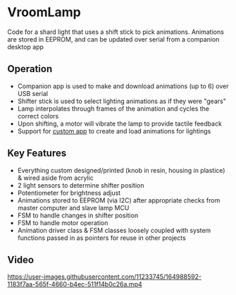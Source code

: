 # VroomLamp
Code for a shard light that uses a shift stick to pick animations. Animations are stored in EEPROM, and can be updated over serial from a companion desktop app

## Operation
- Companion app is used to make and download animations (up to 6) over USB serial
- Shifter stick is used to select lighting animations as if they were "gears"
- Lamp interpolates through frames of the animation and cycles the correct colors
- Upon shifting, a motor will vibrate the lamp to provide tactile feedback
- Support for [custom app](https://github.com/shaqeebmomen/LampStation) to create and load animations for lightings

## Key Features
- Everything custom designed/printed (knob in resin, housing in plastice) & wired aside from acrylic
- 2 light sensors to determine shifter position
- Potentiometer for brightness adjust
- Animations stored to EEPROM (via I2C) after appropriate checks from master computer and slave lamp MCU
- FSM to handle changes in shifter position
- FSM to handle motor operation
- Animation driver class & FSM classes loosely coupled with system functions passed in as pointers for reuse in other projects

## Video

https://user-images.githubusercontent.com/11233745/164988592-1183f7aa-565f-4660-b4ec-511f14b0c26a.mp4
